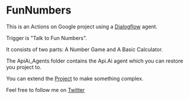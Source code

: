 # FunNumbers

This is an Actions on Google project using a [Dialogflow](https://dialogflow.com) agent.

Trigger is "Talk to Fun Numbers".

It consists of two parts: A Number Game and A Basic Calculator.

The ApiAi_Agents folder contains the Api.Ai agent which you can restore you project to.

You can extend the [Project](https://github.com/IkechukwuAKalu/fun-numbers) to make something complex.

Feel free to follow me on [Twitter](https://twitter.com/ikechukwuakalu)
